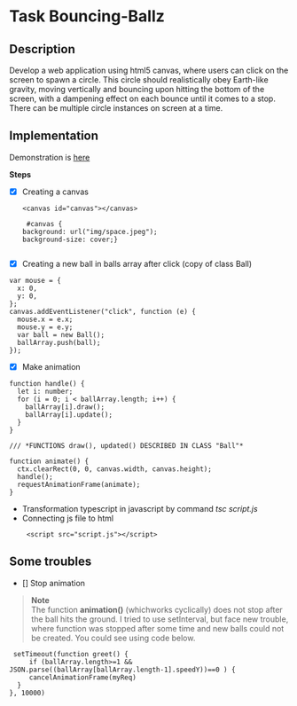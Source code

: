 # Task Bouncing-Ballz

## Description 
Develop a web application using html5 canvas, where users can click on the screen to spawn a circle. This circle should realistically obey Earth-like gravity, moving vertically and bouncing upon hitting the bottom of the screen, with a dampening effect on each bounce until it comes to a stop. There can be multiple circle instances on screen at a time.

## Implementation
Demonstration is [here](https://famous-empanada-69f2cb.netlify.app)

**Steps**
- [x] Creating a canvas
  ```
  <canvas id="canvas"></canvas> 
  
   #canvas { 
  background: url("img/space.jpeg");
  background-size: cover;}
  

- [x] Creating a new ball in balls array after click (copy of class Ball)
```
var mouse = {
  x: 0,
  y: 0,
};
canvas.addEventListener("click", function (e) {
  mouse.x = e.x;
  mouse.y = e.y;
  var ball = new Ball();
  ballArray.push(ball);
});
```


- [x] Make animation

```
function handle() {
  let i: number;
  for (i = 0; i < ballArray.length; i++) {
    ballArray[i].draw();
    ballArray[i].update();
  }
}

/// *FUNCTIONS draw(), updated() DESCRIBED IN CLASS "Ball"*

function animate() {
  ctx.clearRect(0, 0, canvas.width, canvas.height);
  handle();
  requestAnimationFrame(animate);
}
```

* Transformation typescript in javascript by command *tsc script.js*
* Сonnecting js file to html
  ```
   <script src="script.js"></script>
  ```

## Some troubles

- [] Stop animation

> <strong style="green">Note</strong><br/>
The function **animation()** (whichworks cyclically) does not stop after the ball hits the ground. I tried to use setInterval, but face new trouble, where function was stopped after some time and new balls could not be created. You could see using code below.

```
 setTimeout(function greet() {
     if (ballArray.length>=1 && JSON.parse((ballArray[ballArray.length-1].speedY))==0 ) {
     cancelAnimationFrame(myReq)
  }
}, 10000)
```
